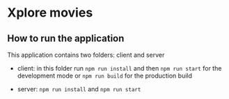 # Xplore movies

## How to run the application

This application contains two folders: client and server



* client: in this folder run `npm run install` and then `npm run start` for the development mode or `npm run build` for the production build

* server: `npm run install` and `npm run start`

